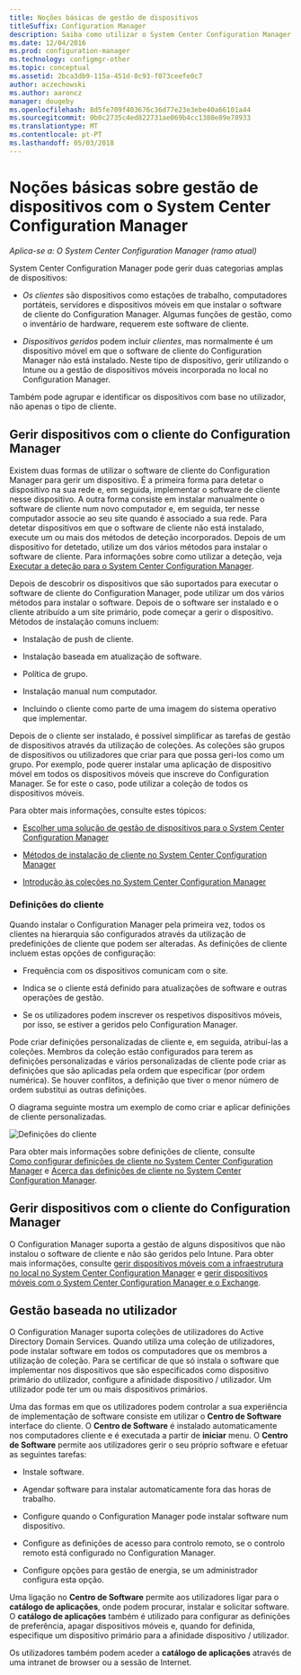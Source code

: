 ```yaml
---
title: Noções básicas de gestão de dispositivos
titleSuffix: Configuration Manager
description: Saiba como utilizar o System Center Configuration Manager para gerir dispositivos.
ms.date: 12/04/2016
ms.prod: configuration-manager
ms.technology: configmgr-other
ms.topic: conceptual
ms.assetid: 2bca3db9-115a-451d-8c93-f073ceefe0c7
author: aczechowski
ms.author: aaroncz
manager: dougeby
ms.openlocfilehash: 8d5fe709f403676c36d77e23e3ebe40a66101a44
ms.sourcegitcommit: 0b0c2735c4ed822731ae069b4cc1380e89e78933
ms.translationtype: MT
ms.contentlocale: pt-PT
ms.lasthandoff: 05/03/2018
---
```

# <a name="fundamentals-of-managing-devices-with-system-center-configuration-manager"></a>Noções básicas sobre gestão de dispositivos com o System Center Configuration Manager

*Aplica-se a: O System Center Configuration Manager (ramo atual)*

System Center Configuration Manager pode gerir duas categorias amplas de dispositivos:

-   *Os clientes* são dispositivos como estações de trabalho, computadores portáteis, servidores e dispositivos móveis em que instalar o software de cliente do Configuration Manager. Algumas funções de gestão, como o inventário de hardware, requerem este software de cliente.  

-   *Dispositivos geridos* podem incluir *clientes*, mas normalmente é um dispositivo móvel em que o software de cliente do Configuration Manager não está instalado. Neste tipo de dispositivo, gerir utilizando o Intune ou a gestão de dispositivos móveis incorporada no local no Configuration Manager.

Também pode agrupar e identificar os dispositivos com base no utilizador, não apenas o tipo de cliente.

## <a name="managing-devices-with-the-configuration-manager-client"></a>Gerir dispositivos com o cliente do Configuration Manager

Existem duas formas de utilizar o software de cliente do Configuration Manager para gerir um dispositivo. É a primeira forma para detetar o dispositivo na sua rede e, em seguida, implementar o software de cliente nesse dispositivo. A outra forma consiste em instalar manualmente o software de cliente num novo computador e, em seguida, ter nesse computador associe ao seu site quando é associado a sua rede. Para detetar dispositivos em que o software de cliente não está instalado, execute um ou mais dos métodos de deteção incorporados. Depois de um dispositivo for detetado, utilize um dos vários métodos para instalar o software de cliente. Para informações sobre como utilizar a deteção, veja [Executar a deteção para o System Center Configuration Manager](../../core/servers/deploy/configure/run-discovery.md).  

 Depois de descobrir os dispositivos que são suportados para executar o software de cliente do Configuration Manager, pode utilizar um dos vários métodos para instalar o software. Depois de o software ser instalado e o cliente atribuído a um site primário, pode começar a gerir o dispositivo.  Métodos de instalação comuns incluem:

 - Instalação de push de cliente.

 - Instalação baseada em atualização de software.

 - Política de grupo.

 - Instalação manual num computador.
 - Incluindo o cliente como parte de uma imagem do sistema operativo que implementar.  


 Depois de o cliente ser instalado, é possível simplificar as tarefas de gestão de dispositivos através da utilização de coleções. As coleções são grupos de dispositivos ou utilizadores que criar para que possa geri-los como um grupo. Por exemplo, pode querer instalar uma aplicação de dispositivo móvel em todos os dispositivos móveis que inscreve do Configuration Manager. Se for este o caso, pode utilizar a coleção de todos os dispositivos móveis.  

 Para obter mais informações, consulte estes tópicos:  

-   [Escolher uma solução de gestão de dispositivos para o System Center Configuration Manager](../../core/plan-design/choose-a-device-management-solution.md)  

-   [Métodos de instalação de cliente no System Center Configuration Manager](../../core/clients/deploy/plan/client-installation-methods.md)  

-   [Introdução às coleções no System Center Configuration Manager](../../core/clients/manage/collections/introduction-to-collections.md)  

### <a name="client-settings"></a>Definições do cliente  
 Quando instalar o Configuration Manager pela primeira vez, todos os clientes na hierarquia são configurados através da utilização de predefinições de cliente que podem ser alteradas. As definições de cliente incluem estas opções de configuração:

 -  Frequência com os dispositivos comunicam com o site.

 -  Indica se o cliente está definido para atualizações de software e outras operações de gestão.

 -  Se os utilizadores podem inscrever os respetivos dispositivos móveis, por isso, se estiver a geridos pelo Configuration Manager.  

Pode criar definições personalizadas de cliente e, em seguida, atribuí-las a coleções.  Membros da coleção estão configurados para terem as definições personalizadas e vários personalizadas de cliente pode criar as definições que são aplicadas pela ordem que especificar (por ordem numérica).  Se houver conflitos, a definição que tiver o menor número de ordem substitui as outras definições.  

O diagrama seguinte mostra um exemplo de como criar e aplicar definições de cliente personalizadas.  

 ![Definições do cliente](media/ClientSettings.gif)  

 Para obter mais informações sobre definições de cliente, consulte  
                [Como configurar definições de cliente no System Center Configuration Manager](../../core/clients/deploy/configure-client-settings.md) e [Acerca das definições de cliente no System Center Configuration Manager](../../core/clients/deploy/about-client-settings.md).

## <a name="managing-devices-without-the-configuration-manager-client"></a>Gerir dispositivos com o cliente do Configuration Manager  
 O Configuration Manager suporta a gestão de alguns dispositivos que não instalou o software de cliente e não são geridos pelo Intune. Para obter mais informações, consulte [gerir dispositivos móveis com a infraestrutura no local no System Center Configuration Manager](../../mdm/understand/manage-mobile-devices-with-on-premises-infrastructure.md) e [gerir dispositivos móveis com o System Center Configuration Manager e o Exchange](../../mdm/deploy-use/manage-mobile-devices-with-exchange-activesync.md).  

## <a name="user-based-management"></a>Gestão baseada no utilizador  
 O Configuration Manager suporta coleções de utilizadores do Active Directory Domain Services. Quando utiliza uma coleção de utilizadores, pode instalar software em todos os computadores que os membros a utilização de coleção. Para se certificar de que só instala o software que implementar nos dispositivos que são especificados como dispositivo primário do utilizador, configure a afinidade dispositivo / utilizador. Um utilizador pode ter um ou mais dispositivos primários.  

 Uma das formas em que os utilizadores podem controlar a sua experiência de implementação de software consiste em utilizar o **Centro de Software** interface do cliente. O **Centro de Software** é instalado automaticamente nos computadores cliente e é executada a partir de **iniciar** menu. O **Centro de Software** permite aos utilizadores gerir o seu próprio software e efetuar as seguintes tarefas:  

-   Instale software.  

-   Agendar software para instalar automaticamente fora das horas de trabalho.  

-   Configure quando o Configuration Manager pode instalar software num dispositivo.  

-   Configure as definições de acesso para controlo remoto, se o controlo remoto está configurado no Configuration Manager.  

-   Configure opções para gestão de energia, se um administrador configura esta opção.  


 Uma ligação no **Centro de Software** permite aos utilizadores ligar para o **catálogo de aplicações**, onde podem procurar, instalar e solicitar software. O **catálogo de aplicações** também é utilizado para configurar as definições de preferência, apagar dispositivos móveis e, quando for definida, especifique um dispositivo primário para a afinidade dispositivo / utilizador.   

 Os utilizadores também podem aceder a **catálogo de aplicações** através de uma intranet de browser ou a sessão de Internet.  
